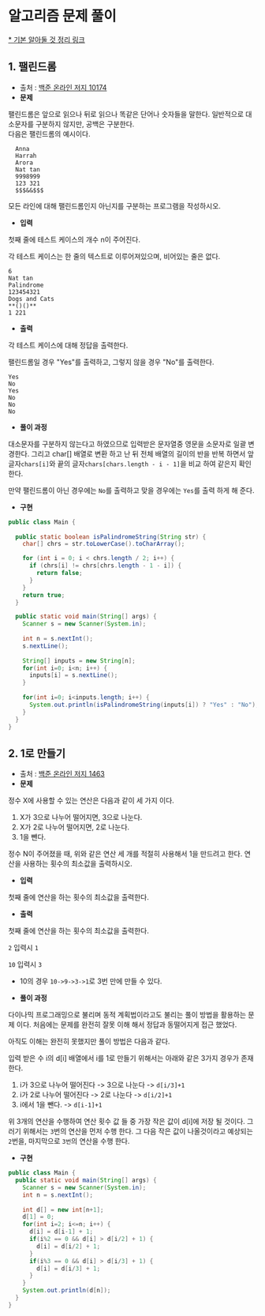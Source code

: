 # 알고리즘 문제 풀이 

[* 기본 알아둘 것 정리 링크](https://github.com/ksu3101/TIL/blob/master/Algorithm/base.md)  
  
## 1. 팰린드롬 
- 출처 : [백준 온라인 저지 10174](https://www.acmicpc.net/problem/10174)
- **문제**

팰린드롬은 앞으로 읽으나 뒤로 읽으나 똑같은 단어나 숫자들을 말한다. 일반적으로 대소문자를 구분하지 않지만, 공백은 구분한다.  
다음은 팰린드롬의 예시이다.

```
  Anna
  Harrah
  Arora
  Nat tan
  9998999
  123 321
  $$$&&$$$
```  

모든 라인에 대해 팰린드롬인지 아닌지를 구분하는 프로그램을 작성하시오.

- **입력**

첫째 줄에 테스트 케이스의 개수 n이 주어진다.

각 테스트 케이스는 한 줄의 텍스트로 이루어져있으며, 비어있는 줄은 없다.

```
6
Nat tan
Palindrome 
123454321
Dogs and Cats
**()()**
1 221
```

- **출력**

각 테스트 케이스에 대해 정답을 출력한다.

팰린드롬일 경우 "Yes"를 출력하고, 그렇지 않을 경우 "No"를 출력한다.

```
Yes
No
Yes
No
No
No
```

- **풀이 과정**

대소문자를 구분하지 않는다고 하였으므로 입력받은 문자열중 영문을 소문자로 일괄 변경한다. 그리고 char[] 배열로 변환 하고 난 뒤 전체 배열의 길이의 반을 반복 하면서 앞글자`chars[i]`와 끝의 글자`chars[chars.length - i - 1]`을 비교 하여 같은지 확인 한다. 

만약 팰린드롬이 아닌 경우에는 `No`를 출력하고 맞을 경우에는 `Yes`를 출력 하게 해 준다.  
 

- **구현**

```java
public class Main {
    
  public static boolean isPalindromeString(String str) {
    char[] chrs = str.toLowerCase().toCharArray();

    for (int i = 0; i < chrs.length / 2; i++) {
      if (chrs[i] != chrs[chrs.length - 1 - i]) {
        return false;
      }
    }
    return true;
  }

  public static void main(String[] args) {
    Scanner s = new Scanner(System.in);
    
    int n = s.nextInt();
    s.nextLine();
    
    String[] inputs = new String[n]; 
    for(int i=0; i<n; i++) {
      inputs[i] = s.nextLine();
    }
    
    for(int i=0; i<inputs.length; i++) {
      System.out.println(isPalindromeString(inputs[i]) ? "Yes" : "No");
    }
  }
}
```


## 2. 1로 만들기 
- 출처 : [백준 온라인 저지 1463](https://www.acmicpc.net/problem/1463)
- **문제**

정수 X에 사용할 수 있는 연산은 다음과 같이 세 가지 이다.

 1. X가 3으로 나누어 떨어지면, 3으로 나눈다.
 2. X가 2로 나누어 떨어지면, 2로 나눈다.
 3. 1을 뺀다.

정수 N이 주어졌을 때, 위와 같은 연산 세 개를 적절히 사용해서 1을 만드려고 한다. 연산을 사용하는 횟수의 최소값을 출력하시오.

- **입력**

첫째 줄에 연산을 하는 횟수의 최소값을 출력한다.

- **출력**

첫째 줄에 연산을 하는 횟수의 최소값을 출력한다.

`2` 입력시 `1`   

`10` 입력시 `3` 
 - 10의 경우 `10->9->3->1`로 3번 만에 만들 수 있다.  

- **풀이 과정**

다이나믹 프로그래밍으로 불리며 동적 계획법이라고도 불리는 풀이 방법을 활용하는 문제 이다. 처음에는 문제를 완전히 잘못 이해 해서 정답과 동떨어지게 접근 했었다. 

아직도 이해는 완전히 못했지만 풀이 방법은 다음과 같다.

입력 받은 수 i의 d[i] 배열에서 i를 1로 만들기 위해서는 아래와 같은 3가지 경우가 존재 한다.

 1. i가 3으로 나누어 떨어진다 -> 3으로 나눈다 -> `d[i/3]+1`
 2. i가 2로 나누어 떨어진다 -> 2로 나눈다 -> `d[i/2]+1`
 3. i에서 1을 뺀다. -> `d[i-1]+1`

위 3개의 연산을 수행하여 연산 횟수 값 들 중 가장 작은 값이 d[i]에 저장 될 것이다. 그러기 위해서는 `3`번의 연산을 먼저 수행 한다. 그 다음 작은 값이 나올것이라고 예상되는 `2`번을, 마지막으로 `3번`의 연산을 수행 한다.

- **구현**

```java
public class Main {
  public static void main(String[] args) {
    Scanner s = new Scanner(System.in);
    int n = s.nextInt();
    
    int d[] = new int[n+1];
    d[1] = 0;    
    for(int i=2; i<=n; i++) {
      d[i] = d[i-1] + 1;
      if(i%2 == 0 && d[i] > d[i/2] + 1) {
        d[i] = d[i/2] + 1;
      }
      if(i%3 == 0 && d[i] > d[i/3] + 1) {
        d[i] = d[i/3] + 1;
      }
    }
    System.out.println(d[n]);
  }	
}
```